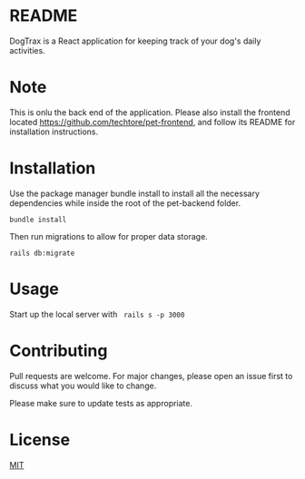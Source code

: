 # README

DogTrax is a React application for keeping track of your dog's daily activities.

# Note
This is onlu the back end of the application. Please also install the frontend located https://github.com/techtore/pet-frontend, and follow its README for installation instructions.

# Installation
Use the package manager bundle install to install all the necessary dependencies while inside the root of the pet-backend folder.

` bundle install `

Then run migrations to allow for proper data storage.

`rails db:migrate`

# Usage

Start up the local server with 
` rails s -p 3000`

# Contributing
Pull requests are welcome. For major changes, please open an issue first to discuss what you would like to change.

Please make sure to update tests as appropriate.

# License
[MIT](https://choosealicense.com/licenses/mit/)